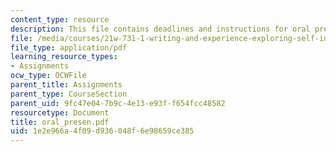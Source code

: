 ```yaml
---
content_type: resource
description: This file contains deadlines and instructions for oral presentations.
file: /media/courses/21w-731-1-writing-and-experience-exploring-self-in-society-spring-2004/1e2e966a4f09d936048f6e98659ce385_oral_presen.pdf
file_type: application/pdf
learning_resource_types:
- Assignments
ocw_type: OCWFile
parent_title: Assignments
parent_type: CourseSection
parent_uid: 9fc47e04-7b9c-4e13-e93f-f654fcc48582
resourcetype: Document
title: oral_presen.pdf
uid: 1e2e966a-4f09-d936-048f-6e98659ce385
---
```

